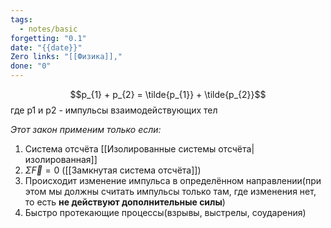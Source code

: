 ```yaml
---
tags:
  - notes/basic
forgetting: "0.1"
date: "{{date}}"
Zero links: "[[Физика]],"
done: "0"
---
```

$$p_{1} + p_{2} = \tilde{p_{1}} + \tilde{p_{2}}$$
где p1 и p2 - импульсы взаимодействующих тел 

*Этот закон применим только если:*
1) Система отсчёта [[Изолированные системы отсчёта|изолированная]]
2) $\Sigma \vec F = 0$ ([[Замкнутая система отсчёта]])
3) Происходит изменение импульса в определённом направлении(при этом мы должны считать импульсы только там, где изменения нет, то есть **не действуют дополнительные силы**)
4) Быстро протекающие процессы(взрывы, выстрелы, соударения)


